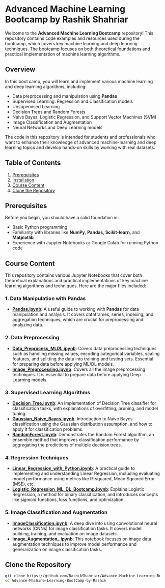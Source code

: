 # Advanced Machine Learning Bootcamp by Rashik Shahriar

Welcome to the **Advanced Machine Learning Bootcamp** repository! This repository contains code examples and resources used during the bootcamp, which covers key machine learning and deep learning techniques. The bootcamp focuses on both theoretical foundations and practical implementation of machine learning algorithms.

## Overview

In this boot camp, you will learn and implement various machine learning and deep learning algorithms, including:

- Data preprocessing and manipulation using **Pandas**
- Supervised Learning: Regression and Classification models
- Unsupervised Learning
- Decision Trees and Random Forests
- Naive Bayes, Logistic Regression, and Support Vector Machines (SVM)
- Image Classification and Augmentation
- Neural Networks and Deep Learning models

The code in this repository is intended for students and professionals who want to enhance their knowledge of advanced machine-learning and deep learning topics and develop hands-on skills by working with real datasets.

## Table of Contents

1. [Prerequisites](#prerequisites)
2. [Installation](#installation)
3. [Course Content](#course-content)
4. [Clone the Repository](#Clone-the-Repository)

## Prerequisites

Before you begin, you should have a solid foundation in:

- Basic Python programming
- Familiarity with libraries like **NumPy**, **Pandas**, **Scikit-learn**, and **Matplotlib**
- Experience with Jupyter Notebooks or Google Colab for running Python code


## Course Content

This repository contains various Jupyter Notebooks that cover both theoretical explanations and practical implementations of key machine learning algorithms and techniques. Here are the major files included:

### 1. **Data Manipulation with Pandas**
- **[Pandas.ipynb](Pandas.ipynb)**: A useful guide to working with **Pandas** for data manipulation and analysis. It covers dataframes, series, indexing, and aggregation techniques, which are crucial for preprocessing and analyzing data.

### 2. **Data Preprocessing**
- **[Data_Preprocess_MLDL.ipynb](Data_Preprocess_MLDL.ipynb)**: Covers data preprocessing techniques such as handling missing values, encoding categorical variables, scaling features, and splitting the data into training and testing sets. Essential for preparing data before applying ML/DL models.
- **[Image_Preprocessing.ipynb](Image_Preprocessing.ipynb)**: Covers all the image preprocessing techniques. It is essential to prepare data before applying Deep Learning models.

### 3. **Supervised Learning Algorithms**
- **[Decision_Tree.ipynb](Decision_Tree.ipynb)**: An implementation of Decision Tree classifier for classification tasks, with explanations of overfitting, pruning, and model tuning.
- **[Gaussian_Naive_Bayes.ipynb](Gaussian_Naive_Bayes.ipynb)**: Introduction to Naive Bayes classification using the Gaussian distribution assumption, and how to apply it for classification problems.
- **[RandomForest.ipynb](RandomForest.ipynb)**: Demonstrates the Random Forest algorithm, an ensemble method that improves classification performance by aggregating the predictions of multiple decision trees.

### 4. **Regression Techniques**
- **[Linear_Regression_with_Python.ipynb](Linear_Regression_with_Python.ipynb)**: A practical guide to implementing and understanding Linear Regression, including evaluating model performance using metrics like R-squared, Mean Squared Error (MSE), etc.
- **[Logistic_Regression_ML_DL_Bootcamp.ipynb](Logistic_Regression_ML_DL_Bootcamp.ipynb)**: Explains Logistic Regression, a method for binary classification, and introduces concepts like sigmoid functions, loss functions, and optimization.

### 5. **Image Classification and Augmentation**
- **[ImageClassification.ipynb](ImageClassification.ipynb)**: A deep dive into using convolutional neural networks (CNNs) for image classification tasks. It covers model building, training, and evaluation on image datasets.
- **[Image_Augmentation_.ipynb](Image_Augmentation_.ipynb)**: This notebook focuses on image data augmentation techniques to improve model performance and generalization on image classification tasks.



## Clone the Repository

```bash
git clone https://github.com/RashikShahriar/Advance-Machine-Learning-BootCamp-by-Rashik.git
cd Advance-Machine-Learning-BootCamp-by-Rashik
